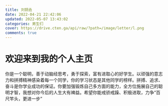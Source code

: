 ```yaml
---
title: 刘钥垚
date: 2022-04-21 22:42:06
updated: 2022-05-07 13:43:02
categories: 男生们
cover: https://drive.cten.ga/api/raw/?path=/image/letter/l.png
comments: true
---
```

# 欢迎来到我的个人主页

你是一个聪明，善于动脑经思考，勇于探索，富有进取心的好学生。以顽强的意志力和拼搏精神感染着每一个同学，你的学习状态是其他同学的榜样。拼搏、追求、奋斗是你学业成功的保证。你要加强锻炼自己多方面的能力，全方位施展自己的聪明才智，我想对你今后的人生大有裨益。希望你能戒骄戒躁、积极进取，力争“百尺竿头，更进一步”